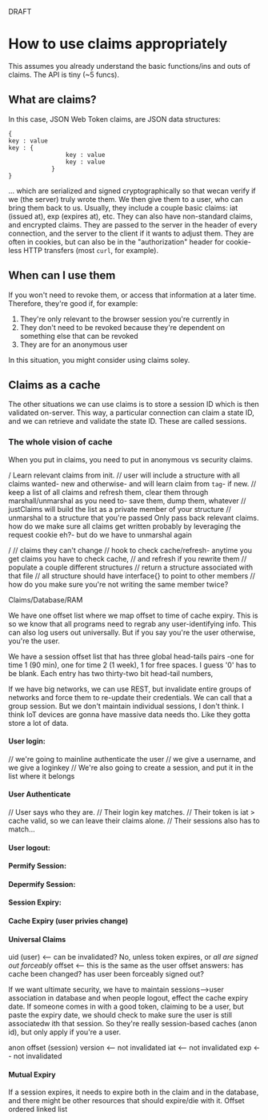 DRAFT
# How to use claims appropriately

This assumes you already understand the basic functions/ins and outs of claims. The API is tiny (~5 funcs).

## What are claims?

In this case, JSON Web Token claims, are JSON data structures:

```
{
key : value
key : {
				key : value
				key : value
			}
}
```

... which are serialized and signed cryptographically so that wecan verify if we (the server) truly wrote them. We then give them to a user, who can bring them back to us. Usually, they include a couple basic claims: iat (issued at), exp (expires at), etc. They can also have non-standard claims, and encrypted claims. They are passed to the server in the header of every connection, and the server to the client if it wants to adjust them. They are often in cookies, but can also be in the "authorization" header for cookie-less HTTP transfers (most `curl`, for example).

## When can I use them

If you won't need to revoke them, or access that information at a later time. Therefore, they're good if, for example: 

1) They're only relevant to the browser session you're currently in
2) They don't need to be revoked because they're dependent on something else that can be revoked
3) They are for an anonymous user

In this situation, you might consider using claims soley.

## Claims as a cache

The other situations we can use claims is to store a session ID which is then validated on-server. This way, a particular connection can claim a state ID, and we can retrieve and validate the state ID. These are called sessions.

### The whole vision of cache

When you put in claims, you need to put in anonymous vs security claims.

/
Learn relevant claims from init.
// user will include a structure with all claims wanted- new and otherwise- and will learn claim from `tag`- if new.
// keep a list of all claims and refresh them, clear them through marshall/unmarshal as you need to- save them, dump them, whatever
// justClaims will build the list as a private member of your structure
// unmarshal to a structure that you're passed
Only pass back relevant claims.
how do we make sure all claims get written
probably by leveraging the request cookie eh?- but do we have to unmarshal again

/
// claims they can't change
// hook to check cache/refresh- anytime you get claims you have to check cache,
// and refresh if you rewrite them
// populate a couple different structures
// return a structure associated with that file
// all structure should have interface{} to point to other members
	// how do you make sure you're not writing the same member twice?

Claims/Database/RAM

We have one offset list where we map offset to time of cache expiry. This is so we know that all programs need to regrab any user-identifying info. This can also log users out universally. But if you say you're the user otherwise, you're the user.

We have a session offset list that has three global head-tails pairs -one for time 1 (90 min), one for time 2 (1 week), 1 for free spaces. I guess '0' has to be blank. Each entry has two thirty-two bit head-tail numbers, 

If we have big networks, we can use REST, but invalidate entire groups of networks and force them to re-update their credentials. We can call that a group session. But we don't maintain individual sessions, I don't think. I think IoT devices are gonna have massive data needs tho. Like they gotta store a lot of data.

#### User login:
 // we're going to mainline authenticate the user
 // we give a username, and we give a loginkey
 // We're also going to create a session, and put it in the list where it belongs
#### User Authenticate
 // User says who they are.
 // Their login key matches.
 // Their token is iat > cache valid, so we can leave their claims alone.
 // Their sessions also has to match... 
#### User logout:

#### Permify Session:

#### Depermify Session:

#### Session Expiry:

#### Cache Expiry (user privies change)


#### Universal Claims

uid (user) <-- can be invalidated? No, unless token expires, or _all are signed out forceably_
offset <-- this is the same as the user
offset answers: has cache been changed? has user been forceably signed out?

If we want ultimate security, we have to maintain sessions-->user association in database and when people logout, effect the cache expiry date.
If someone comes in with a good token, claiming to be a user, but paste the expiry date, we should check to make sure the user is still associatedw ith that session.
So they're really session-based caches (anon id), but only apply if you're a user.

anon offset (session)
version <-- not invalidated
iat <-- not invalidated
exp <-- not invalidated

#### Mutual Expiry

If a session expires, it needs to expire both in the claim and in the database, and there might be other resources that should expire/die with it.
Offset ordered linked list
